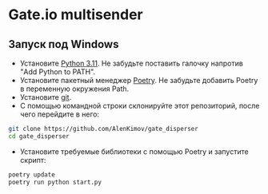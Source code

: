 # Gate.io multisender

## Запуск под Windows
- Установите [Python 3.11](https://www.python.org/downloads/windows/). Не забудьте поставить галочку напротив "Add Python to PATH".
- Установите пакетный менеджер [Poetry](https://python-poetry.org/docs/). Не забудьте добавить Poetry в переменную окружения Path.
- Установите [git](https://git-scm.com/download/win).
- С помощью командной строки склонируйте этот репозиторий, после чего перейдите в него:
```bash
git clone https://github.com/AlenKimov/gate_disperser
cd gate_disperser
```
- Установите требуемые библиотеки с помощью Poetry и запустите скрипт:
```bash
poetry update
poetry run python start.py
```